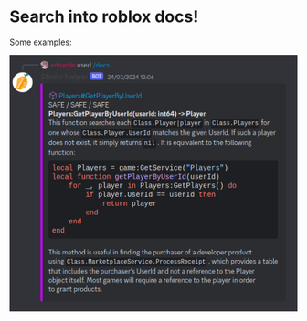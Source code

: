 # Search into roblox docs!

Some examples:

![Alt text](Screenshot_2024-03-29_19-18-46.png?raw=true "Optional Title")

